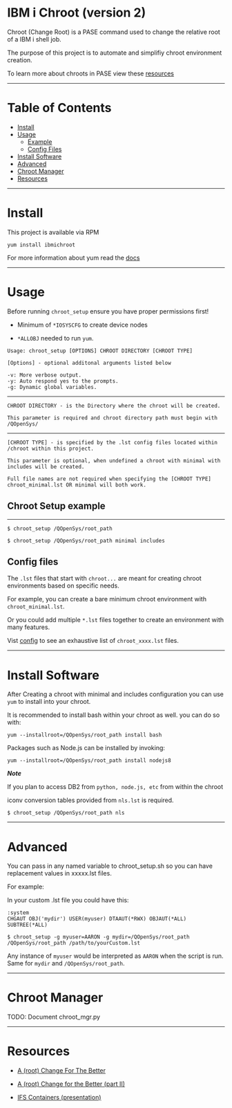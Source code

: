 # IBM i Chroot (version 2)

Chroot (Change Root) is a PASE command used to change the relative root of a IBM i shell job.

The purpose of this project is to automate and simplifiy chroot environment creation.

To learn more about chroots in PASE view these [resources](#markdown-header-resources)

---

# Table of Contents
- [Install](#markdown-header-install)
- [Usage](#markdown-header-usage)
    - [Example](#markdown-header-chroot-setup-example)
    - [Config Files](#markdown-header-config-files)
- [Install Software](#markdown-header-install-software)
- [Advanced](#markdown-header-advanced)
- [Chroot Manager](#markdown-header-chroot-manager)
- [Resources](#markdown-header-resources)

---

# Install
This project is available via RPM

`yum install ibmichroot`

For more information about yum read the [docs](https://bitbucket.org/ibmi/opensource/src/master/docs/yum/)

---

# Usage

Before running `chroot_setup` ensure you have proper permissions first!

- Minimum of `*IOSYSCFG` to create device nodes

- `*ALLOBJ` needed to run `yum`.

`Usage: chroot_setup [OPTIONS] CHROOT DIRECTORY [CHROOT TYPE]`

```
[Options] - optional additonal arguments listed below

-v: More verbose output.   
-y: Auto respond yes to the prompts.   
-g: Dynamic global variables.  

```

---

```
CHROOT DIRECTORY - is the Directory where the chroot will be created. 

This parameter is required and chroot directory path must begin with /QOpenSys/
```

---

```
[CHROOT TYPE] - is specified by the .lst config files located within /chroot within this project.

This parameter is optional, when undefined a chroot with minimal with includes will be created.

Full file names are not required when specifying the [CHROOT TYPE] chroot_minimal.lst OR minimal will both work.

```


## Chroot Setup example

---

``` 
$ chroot_setup /QOpenSys/root_path

$ chroot_setup /QOpenSys/root_path minimal includes

```

## Config files

The `.lst` files that start with `chroot...` are meant for creating chroot environments based on specific needs.

For example, you can create a bare minimum chroot environment with `chroot_minimal.lst`.

Or you could add multiple `*.lst` files together to create an environment with many features.

Vist [config](https://bitbucket.org/litmis/ibmichroot/src/master/config) to see an exhaustive list of `chroot_xxxx.lst` files.

---
# Install Software
After Creating a chroot with minimal and includes configuration you can use `yum` to install into your chroot.

It is recommended to install bash within your chroot as well. you can do so with: 

`yum --installroot=/QOpenSys/root_path install bash`

Packages such as Node.js can be installed by invoking:

`yum --installroot=/QOpenSys/root_path install nodejs8`

***Note***

If you plan to access DB2 from `python, node.js, etc` from within the chroot

iconv conversion tables provided from `nls.lst` is required.


`$ chroot_setup /QOpenSys/root_path nls`

---

# Advanced

You can pass in any named variable to chroot_setup.sh so you can have replacement values in xxxxx.lst files. 

For example:

In your custom .lst file you could have this:

`:system`   
`CHGAUT OBJ('mydir') USER(myuser) DTAAUT(*RWX) OBJAUT(*ALL) SUBTREE(*ALL)`

`$ chroot_setup -g myuser=AARON -g mydir=/QOpenSys/root_path /QOpenSys/root_path /path/to/yourCustom.lst`


Any instance of `myuser` would be interpreted as `AARON` when the script is run.  Same for `mydir` and `/QOpenSys/root_path`.

---

# Chroot Manager

TODO: Document chroot_mgr.py

---
# Resources

- [A (root) Change For The Better](http://bit.ly/ibmsystemsmag-chroot)

- [A (root) Change for the Better (part II)](http://bit.ly/ism-chroot2)

- [IFS Containers (presentation)](https://krengel.tech/litmis-ifs-containers) 